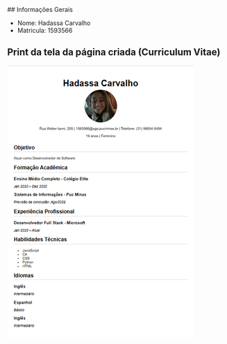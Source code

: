 <!DOCTYPE html>
<html lang="pt-br">
<head>
  <meta charset="UTF-8">
  <meta name="viewport" content="width=device-width, initial-scale=1.0">
</head>
<body>
   ## Informações Gerais


- Nome: Hadassa Carvalho
- Matricula: 1593566

## Print da tela da página criada (Curriculum Vitae)
<img src="curriculo.PNG">

